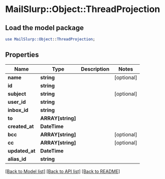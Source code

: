 # MailSlurp::Object::ThreadProjection

## Load the model package
```perl
use MailSlurp::Object::ThreadProjection;
```

## Properties
Name | Type | Description | Notes
------------ | ------------- | ------------- | -------------
**name** | **string** |  | [optional] 
**id** | **string** |  | 
**subject** | **string** |  | [optional] 
**user_id** | **string** |  | 
**inbox_id** | **string** |  | 
**to** | **ARRAY[string]** |  | 
**created_at** | **DateTime** |  | 
**bcc** | **ARRAY[string]** |  | [optional] 
**cc** | **ARRAY[string]** |  | [optional] 
**updated_at** | **DateTime** |  | 
**alias_id** | **string** |  | 

[[Back to Model list]](../README#documentation-for-models) [[Back to API list]](../README#documentation-for-api-endpoints) [[Back to README]](../README)


